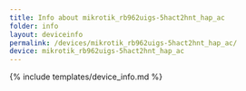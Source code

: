 ```yaml
---
title: Info about mikrotik_rb962uigs-5hact2hnt_hap_ac
folder: info
layout: deviceinfo
permalink: /devices/mikrotik_rb962uigs-5hact2hnt_hap_ac/
device: mikrotik_rb962uigs-5hact2hnt_hap_ac
---
```

{% include templates/device_info.md %}
